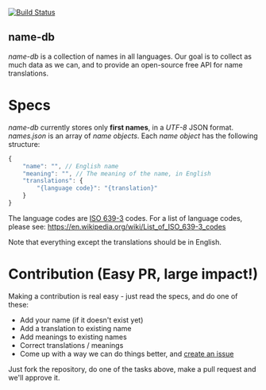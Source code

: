 [![Build Status](https://travis-ci.org/bluzi/name-db.svg?branch=master)](https://travis-ci.org/bluzi/name-db)

## name-db
*name-db* is a collection of names in all languages. Our goal is to collect as much data as we can, and to provide an open-source free API for name translations.

# Specs
*name-db* currently stores only **first names**, in a *UTF-8* JSON format.
*names.json* is an array of *name objects*. Each *name object* has the following structure:

```js
{
    "name": "", // English name
    "meaning": "", // The meaning of the name, in English
    "translations": {
        "{language code}": "{translation}" 
    }
}
``` 

The language codes are [ISO 639-3](https://en.wikipedia.org/wiki/List_of_ISO_639-1_codes) codes. For a list of language codes, please see: https://en.wikipedia.org/wiki/List_of_ISO_639-3_codes

Note that everything except the translations should be in English.

# Contribution (Easy PR, large impact!)
Making a contribution is real easy - just read the specs, and do one of these:
- Add your name (if it doesn't exist yet)
- Add a translation to existing name
- Add meanings to existing names
- Correct translations / meanings
- Come up with a way we can do things better, and [create an issue](https://github.com/bluzi/name-db/issues)

Just fork the repository, do one of the tasks above, make a pull request and we'll approve it.
